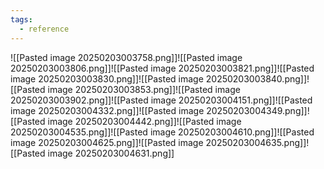 ```yaml
---
tags:
  - reference
---
```

![[Pasted image 20250203003758.png]]![[Pasted image 20250203003806.png]]![[Pasted image 20250203003821.png]]![[Pasted image 20250203003830.png]]![[Pasted image 20250203003840.png]]![[Pasted image 20250203003853.png]]![[Pasted image 20250203003902.png]]![[Pasted image 20250203004151.png]]![[Pasted image 20250203004332.png]]![[Pasted image 20250203004349.png]]![[Pasted image 20250203004442.png]]![[Pasted image 20250203004535.png]]![[Pasted image 20250203004610.png]]![[Pasted image 20250203004625.png]]![[Pasted image 20250203004635.png]]![[Pasted image 20250203004631.png]]